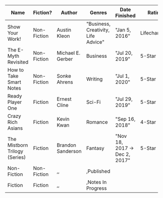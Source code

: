 |Name|Fiction?|Author|Genres|Date Finished|Rating|Notes Status
-|-|-|-|-|-|-|
Show Your Work!|Non-Fiction|Austin Kleon|"Business, Creativity, Life Advice"|"Jan 5, 2016"|Lifechanging|Ready for Publication
The E-Myth Revisited|Non-Fiction|Michael E. Gerber|Business|"Jul 20, 2019"|5-Star|Notes In Progress
How to Take Smart Notes|Non-Fiction|Sonke Ahrens|Writing|"Jul 1, 2020"|5-Star|Notes In Progress
Ready Player One|Fiction|Ernest Cline|Sci-Fi|"Jul 29, 2019"|5-Star|Ready for Publication
Crazy Rich Asians|Fiction|Kevin Kwan|Romance|"Sep 16, 2018"|4-Star|Notes In Progress
The Mistborn Trilogy (Series)|Fiction|Brandon Sanderson|Fantasy|"Nov 18, 2017 → Dec 2, 2017"|5-Star|Notes In Progress
Non-Fiction|Non-Fiction|,,|,Published
Fiction|Fiction|,,|,Notes In Progress